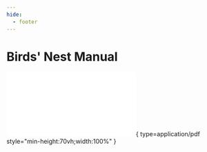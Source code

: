 ```yaml
---
hide:
  - footer
---
```


# Birds' Nest Manual

![AFC-Lite Manual](../../assets/Birds-Nest-Manual.pdf){ type=application/pdf style="min-height:70vh;width:100%" }